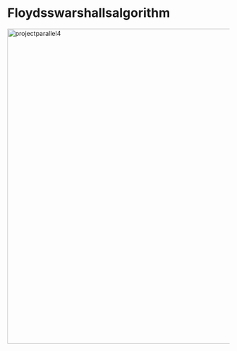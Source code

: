 # Floydsswarshallsalgorithm

<img width="715" alt="projectparallel4" src="https://github.com/VermaAyush2k4/Floydsswarshallsalgorithm/assets/117018341/96e0461e-eefc-4dbc-8b59-69ad316ef65b">
